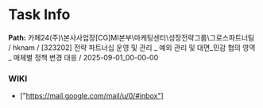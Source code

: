 # Task Info

**Path:** 카페24(주)\본사사업장\[CG]MI본부\마케팅센터\성장전략그룹\그로스파트너팀 / hknam / [323202] 전략 파트너십 운영 및 관리 _ 예외 관리 및 대면_민감 협의 영역 _ 매체별 정책 변경 대응 / 2025-09-01_00-00-00

### WIKI
- ["https://mail.google.com/mail/u/0/#inbox"]

